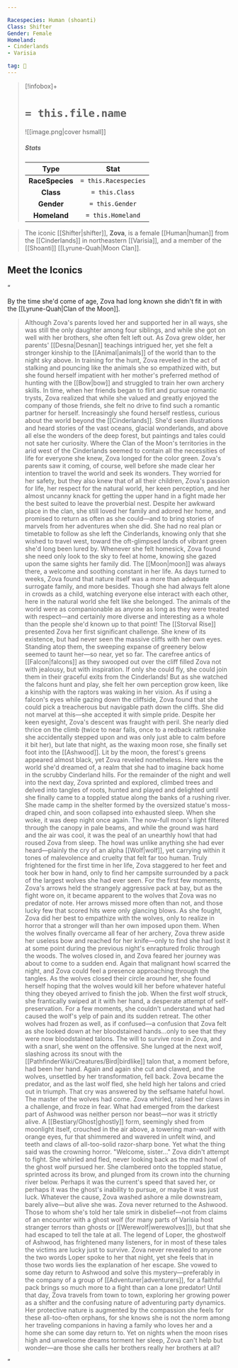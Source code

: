 ```yaml
---

Racespecies: Human (shoanti)
Class: Shifter
Gender: Female
Homeland:
- Cinderlands
- Varisia

tag: 👤️
---
```


> [!infobox]+
> #  `= this.file.name`
> ![[image.png|cover hsmall]]
> ##### Stats
> Type | Stat |
> :---: |:---:|
> **RaceSpecies** | `= this.Racespecies` |
> **Class** | `= this.Class` |
> **Gender** | `= this.Gender` |
> **Homeland** | `= this.Homeland` |



> The iconic [[Shifter|shifter]], **Zova**, is a female [[Human|human]] from the [[Cinderlands]] in northeastern [[Varisia]], and a member of the [[Shoanti]] [[Lyrune-Quah|Moon Clan]].


## Meet the Iconics



“

By the time she'd come of age, Zova had long known she didn't fit in with the [[Lyrune-Quah|Clan of the Moon]].
> Although Zova's parents loved her and supported her in all ways, she was still the only daughter among four siblings, and while she got on well with her brothers, she often felt left out. As Zova grew older, her parents' [[Desna|Desnan]] teachings intrigued her, yet she felt a stronger kinship to the [[Animal|animals]] of the world than to the night sky above. In training for the hunt, Zova reveled in the act of stalking and pouncing like the animals she so empathized with, but she found herself impatient with her mother's preferred method of hunting with the [[Bow|bow]] and struggled to train her own archery skills. In time, when her friends began to flirt and pursue romantic trysts, Zova realized that while she valued and greatly enjoyed the company of those friends, she felt no drive to find such a romantic partner for herself. Increasingly she found herself restless, curious about the world beyond the [[Cinderlands]]. She'd seen illustrations and heard stories of the vast oceans, glacial wonderlands, and above all else the wonders of the deep forest, but paintings and tales could not sate her curiosity. Where the Clan of the Moon's territories in the arid west of the Cinderlands seemed to contain all the necessities of life for everyone she knew, Zova longed for the color green.
> Zova's parents saw it coming, of course, well before she made clear her intention to travel the world and seek its wonders. They worried for her safety, but they also knew that of all their children, Zova's passion for life, her respect for the natural world, her keen perception, and her almost uncanny knack for getting the upper hand in a fight made her the best suited to leave the proverbial nest. Despite her awkward place in the clan, she still loved her family and adored her home, and promised to return as often as she could—and to bring stories of marvels from her adventures when she did.
> She had no real plan or timetable to follow as she left the Cinderlands, knowing only that she wished to travel west, toward the oft-glimpsed lands of vibrant green she'd long been lured by. Whenever she felt homesick, Zova found she need only look to the sky to feel at home, knowing she gazed upon the same sights her family did. The [[Moon|moon]] was always there, a welcome and soothing constant in her life. As days turned to weeks, Zova found that nature itself was a more than adequate surrogate family, and more besides. Though she had always felt alone in crowds as a child, watching everyone else interact with each other, here in the natural world she felt like she belonged. The animals of the world were as companionable as anyone as long as they were treated with respect—and certainly more diverse and interesting as a whole than the people she'd known up to that point!
> The [[Storval Rise]] presented Zova her first significant challenge. She knew of its existence, but had never seen the massive cliffs with her own eyes. Standing atop them, the sweeping expanse of greenery below seemed to taunt her—so near, yet so far. The carefree antics of [[Falcon|falcons]] as they swooped out over the cliff filled Zova not with jealousy, but with inspiration. If only she could fly, she could join them in their graceful exits from the Cinderlands! But as she watched the falcons hunt and play, she felt her own perception grow keen, like a kinship with the raptors was waking in her vision. As if using a falcon's eyes while gazing down the cliffside, Zova found that she could pick a treacherous but navigable path down the cliffs. She did not marvel at this—she accepted it with simple pride.
> Despite her keen eyesight, Zova's descent was fraught with peril. She nearly died thrice on the climb (twice to near falls, once to a redback rattlesnake she accidentally stepped upon and was only just able to calm before it bit her), but late that night, as the waxing moon rose, she finally set foot into the [[Ashwood]]. Lit by the moon, the forest's greens appeared almost black, yet Zova reveled nonetheless. Here was the world she'd dreamed of, a realm that she had to imagine back home in the scrubby Cinderland hills. For the remainder of the night and well into the next day, Zova sprinted and explored, climbed trees and delved into tangles of roots, hunted and played and delighted until she finally came to a toppled statue along the banks of a rushing river. She made camp in the shelter formed by the oversized statue's moss-draped chin, and soon collapsed into exhausted sleep.
> When she woke, it was deep night once again. The now-full moon's light filtered through the canopy in pale beams, and while the ground was hard and the air was cool, it was the peal of an unearthly howl that had roused Zova from sleep. The howl was unlike anything she had ever heard—plainly the cry of an alpha [[Wolf|wolf]], yet carrying within it tones of malevolence and cruelty that felt far too human. Truly frightened for the first time in her life, Zova staggered to her feet and took her bow in hand, only to find her campsite surrounded by a pack of the largest wolves she had ever seen.
> For the first few moments, Zova's arrows held the strangely aggressive pack at bay, but as the fight wore on, it became apparent to the wolves that Zova was no predator of note. Her arrows missed more often than not, and those lucky few that scored hits were only glancing blows. As she fought, Zova did her best to empathize with the wolves, only to realize in horror that a stronger will than her own imposed upon them. When the wolves finally overcame all fear of her archery, Zova threw aside her useless bow and reached for her knife—only to find she had lost it at some point during the previous night's enraptured frolic through the woods. The wolves closed in, and Zova feared her journey was about to come to a sudden end.
> Again that malignant howl scarred the night, and Zova could feel a presence approaching through the tangles. As the wolves closed their circle around her, she found herself hoping that the wolves would kill her before whatever hateful thing they obeyed arrived to finish the job. When the first wolf struck, she frantically swiped at it with her hand, a desperate attempt of self-preservation. For a few moments, she couldn't understand what had caused the wolf's yelp of pain and its sudden retreat. The other wolves had frozen as well, as if confused—a confusion that Zova felt as she looked down at her bloodstained hands...only to see that they were now bloodstained talons.
> The will to survive rose in Zova, and with a snarl, she went on the offensive. She lunged at the next wolf, slashing across its snout with the [[PathfinderWiki/Creatures/Bird|birdlike]] talon that, a moment before, had been her hand. Again and again she cut and clawed, and the wolves, unsettled by her transformation, fell back. Zova became the predator, and as the last wolf fled, she held high her talons and cried out in triumph.
> That cry was answered by the selfsame hateful howl. The master of the wolves had come. Zova whirled, raised her claws in a challenge, and froze in fear. What had emerged from the darkest part of Ashwood was neither person nor beast—nor was it strictly alive. A [[Bestiary/Ghost|ghostly]] form, seemingly shed from moonlight itself, crouched in the air above, a towering man-wolf with orange eyes, fur that shimmered and wavered in unfelt wind, and teeth and claws of all-too-solid razor-sharp bone. Yet what the thing said was the crowning horror.
> "Welcome, sister..."
> Zova didn't attempt to fight. She whirled and fled, never looking back as the mad howl of the ghost wolf pursued her. She clambered onto the toppled statue, sprinted across its brow, and plunged from its crown into the churning river below. Perhaps it was the current's speed that saved her, or perhaps it was the ghost's inability to pursue, or maybe it was just luck. Whatever the cause, Zova washed ashore a mile downstream, barely alive—but alive she was.
> Zova never returned to the Ashwood. Those to whom she's told her tale smirk in disbelief—not from claims of an encounter with a ghost wolf (for many parts of Varisia host stranger terrors than ghosts or [[Werewolf|werewolves]]), but that she had escaped to tell the tale at all. The legend of Loper, the ghostwolf of Ashwood, has frightened many listeners, for in most of these tales the victims are lucky just to survive. Zova never revealed to anyone the two words Loper spoke to her that night, yet she feels that in those two words lies the explanation of her escape. She vowed to some day return to Ashwood and solve this mystery—preferably in the company of a group of [[Adventurer|adventurers]], for a faithful pack brings so much more to a fight than can a lone predator!
> Until that day, Zova travels from town to town, exploring her growing power as a shifter and the confusing nature of adventuring party dynamics. Her protective nature is augmented by the compassion she feels for these all-too-often orphans, for she knows she is not the norm among her traveling companions in having a family who loves her and a home she can some day return to.
> Yet on nights when the moon rises high and unwelcome dreams torment her sleep, Zova can't help but wonder—are those she calls her brothers really her brothers at all?


”








